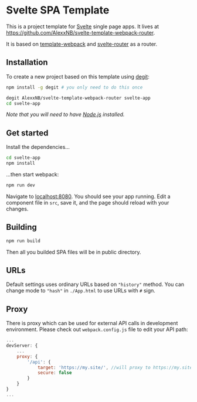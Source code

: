 # Svelte SPA Template

This is a project template for [Svelte](https://svelte.technology) single page apps. It lives at https://github.com/AlexxNB/svelte-template-webpack-router.

It is based on [template-webpack](https://github.com/sveltejs/template-webpack) and [svelte-router](https://github.com/jikkai/svelte-router) as a router.

## Installation

To create a new project based on this template using [degit](https://github.com/Rich-Harris/degit):

```bash
npm install -g degit # you only need to do this once

degit AlexxNB/svelte-template-webpack-router svelte-app
cd svelte-app
```

*Note that you will need to have [Node.js](https://nodejs.org) installed.*


## Get started

Install the dependencies...

```bash
cd svelte-app
npm install
```

...then start webpack:

```bash
npm run dev
```

Navigate to [localhost:8080](http://localhost:8080). You should see your app running. Edit a component file in `src`, save it, and the page should reload with your changes.

## Building

```bash
npm run build
```

Then all you builded SPA files will be in public directory.

## URLs
Default settings uses ordinary URLs based on `"history"` method. You can change mode to `"hash"` in `./App.html` to use URLs with `#` sign.

## Proxy

There is proxy which can be used for external API calls in development environment. Please check out `webpack.config.js` file to edit your API path:

```javascript
...
devServer: {
    ...
    proxy: {
        '/api': {
            target: 'https://my.site/', //will proxy to https://my.site/api
            secure: false
        }
    }
}
...
```

